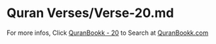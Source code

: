 # Quran Verses/Verse-20.md 

For more infos, Click [QuranBookk - 20](https://www.quranbookk.com/quran/search?q=20) to Search at [QuranBookk.com](http://quranbookk.com/)